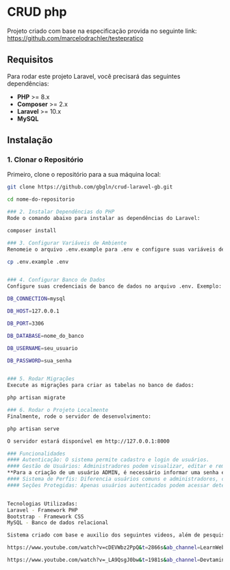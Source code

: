 # CRUD php

Projeto criado com base na especificação provida no seguinte link:
https://github.com/marcelodrachler/testepratico

## Requisitos

Para rodar este projeto Laravel, você precisará das seguintes dependências:

- **PHP** >= 8.x
- **Composer** >= 2.x
- **Laravel** >= 10.x
- **MySQL** 

## Instalação

### 1. Clonar o Repositório

Primeiro, clone o repositório para a sua máquina local:
```bash
git clone https://github.com/gbgln/crud-laravel-gb.git 

cd nome-do-repositorio

### 2. Instalar Dependências do PHP
Rode o comando abaixo para instalar as dependências do Laravel:

composer install

### 3. Configurar Variáveis de Ambiente
Renomeie o arquivo .env.example para .env e configure suas variáveis de ambiente, incluindo as credenciais de conexão com o banco de dados.

cp .env.example .env


### 4. Configurar Banco de Dados
Configure suas credenciais de banco de dados no arquivo .env. Exemplo:

DB_CONNECTION=mysql

DB_HOST=127.0.0.1

DB_PORT=3306

DB_DATABASE=nome_do_banco

DB_USERNAME=seu_usuario

DB_PASSWORD=sua_senha


### 5. Rodar Migrações
Execute as migrações para criar as tabelas no banco de dados:

php artisan migrate

### 6. Rodar o Projeto Localmente
Finalmente, rode o servidor de desenvolvimento:

php artisan serve

O servidor estará disponível em http://127.0.0.1:8000

### Funcionalidades
#### Autenticação: O sistema permite cadastro e login de usuários.
#### Gestão de Usuários: Administradores podem visualizar, editar e remover qualquer usuário cadastrado. Usuários comuns apenas podem editar seu próprio usuário.
**Para a criação de um usuário ADMIN, é necessário informar uma senha especial, que será configurada e salva no arquivo .env (tag SUPER_SENHA)
#### Sistema de Perfis: Diferencia usuários comuns e administradores, com permissões específicas para cada tipo.
#### Seções Protegidas: Apenas usuários autenticados podem acessar determinadas seções do sistema.


Tecnologias Utilizadas:
Laravel - Framework PHP
Bootstrap - Framework CSS
MySQL - Banco de dados relacional

Sistema criado com base e auxilio dos seguintes videos, além de pesquisas em blogs de internet, StackOverflow e chatGPT:

https://www.youtube.com/watch?v=cDEVWbz2PpQ&t=2866s&ab_channel=LearnWebCode

https://www.youtube.com/watch?v=_LA9QsgJ0bw&t=1981s&ab_channel=Devtamin

